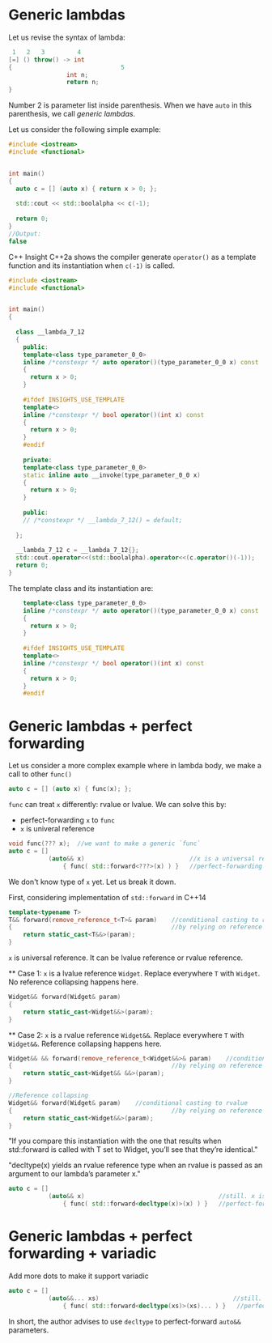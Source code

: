 # Generic lambdas

Let us revise the syntax of lambda:
```c++
 1   2   3         4        
[=] () throw() -> int
{                              5
                int n;
                return n;
}
```
Number 2 is parameter list inside parenthesis. When we have `auto` in this parenthesis, we call *generic lambdas*.

Let us consider the following simple example:
```c++
#include <iostream>
#include <functional>


int main()
{
  auto c = [] (auto x) { return x > 0; };
  
  std::cout << std::boolalpha << c(-1);
  
  return 0;
}
//Output:
false
```
C++ Insight C++2a shows the compiler generate `operator()` as a template function and its instantiation when `c(-1)` is called.
```c++
#include <iostream>
#include <functional>


int main()
{
    
  class __lambda_7_12
  {
    public: 
    template<class type_parameter_0_0>
    inline /*constexpr */ auto operator()(type_parameter_0_0 x) const
    {
      return x > 0;
    }
    
    #ifdef INSIGHTS_USE_TEMPLATE
    template<>
    inline /*constexpr */ bool operator()(int x) const
    {
      return x > 0;
    }
    #endif
    
    private: 
    template<class type_parameter_0_0>
    static inline auto __invoke(type_parameter_0_0 x)
    {
      return x > 0;
    }
    
    public:
    // /*constexpr */ __lambda_7_12() = default;
    
  };
  
  __lambda_7_12 c = __lambda_7_12{};
  std::cout.operator<<(std::boolalpha).operator<<(c.operator()(-1));
  return 0;
}
```
The template class and its instantiation are:
```c++
    template<class type_parameter_0_0>
    inline /*constexpr */ auto operator()(type_parameter_0_0 x) const
    {
      return x > 0;
    }
    
    #ifdef INSIGHTS_USE_TEMPLATE
    template<>
    inline /*constexpr */ bool operator()(int x) const
    {
      return x > 0;
    }
    #endif
```
# Generic lambdas + perfect forwarding
Let us consider a more complex example where in lambda body, we make a call to other `func()`
```c++
auto c = [] (auto x) { func(x); };
```

`func` can treat `x` differently: rvalue or lvalue. We can solve this by:
* perfect-forwarding `x` to `func`
* `x` is univeral reference

```c++
void func(??? x);  //we want to make a generic `func`
auto c = [] 
           (auto&& x)                             //x is a universal reference
               { func( std::forward<???>(x) ) }   //perfect-forwarding to func
```
We don't know type of `x` yet. Let us break it down. 

First, considering implementation of `std::forward` in C++14

```c++
template<typename T> 
T&& forward(remove_reference_t<T>& param)    //conditional casting to rvalue
{                                            //by relying on reference collapsing
    return static_cast<T&&>(param);        
}
```
 `x` is universal reference. It can be lvalue reference or rvalue reference.

** Case 1: `x` is a lvalue reference `Widget`. Replace everywhere `T` with `Widget`. No reference collapsing happens here.

```c++
Widget&& forward(Widget& param)    
{                                            
    return static_cast<Widget&&>(param);        
}
```
** Case 2: `x` is a rvalue reference `Widget&&`. Replace everywhere `T` with `Widget&&`. Reference collapsing happens here.
```c++
Widget&& && forward(remove_reference_t<Widget&&>& param)    //conditional casting to rvalue
{                                            //by relying on reference collapsing
    return static_cast<Widget&& &&>(param);        
}

//Reference collapsing
Widget&& forward(Widget& param)    //conditional casting to rvalue
{                                            //by relying on reference collapsing
    return static_cast<Widget&&>(param);        
}
```

"If you compare this instantiation with the one that results when std::forward is called with T set to Widget, you’ll see that they’re identical."

"decltype(x) yields an rvalue reference type when an rvalue is passed as an argument to our lambda’s parameter x."

```c++
auto c = [] 
           (auto&& x)                                     //still. x is a universal reference
               { func( std::forward<decltype(x)>(x) ) }   //perfect-forwarding to func
```
# Generic lambdas + perfect forwarding + variadic
Add more dots to make it support variadic
```c++
auto c = [] 
           (auto&&... xs)                                     //still. x is a universal reference
               { func( std::forward<decltype(xs)>(xs)... ) }   //perfect-forwarding to func
```

In short, the author advises to use `decltype` to perfect-forward `auto&&` parameters.
